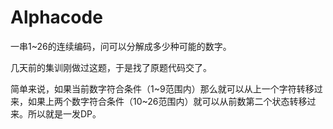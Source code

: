 # Alphacode

一串1~26的连续编码，问可以分解成多少种可能的数字。

几天前的集训刚做过这题，于是找了原题代码交了。

简单来说，如果当前数字符合条件（1~9范围内）那么就可以从上一个字符转移过来，如果上两个数字符合条件（10~26范围内）就可以从前数第二个状态转移过来。所以就是一发DP。
